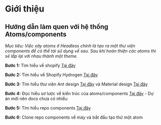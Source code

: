 # Giới thiệu


## Hướng dẫn làm quen với hệ thống Atoms/components
*Mục tiêu: Việc xây atoms ở Headless chính là tạo ra một thư viện components để có thể tái sử dụng về sau. Sau khi hoàn thiện các atoms thì sẽ lắp lại với nhau thành một theme.*

**Bước 1:** Tìm hiều về shopify [Tại đây](https://www.meowcart.net/blogs/sell-online/huong-dan-shopify)

**Bước 2:** Tìm hiểu về Shopify Hydrogen [Tại đây](https://hydrogen.shopify.dev/)

**Bước 3:** Tìm hiểu thư viện Ant design [Tại đây](https://ant.design/) và Material design [Tại đây](https://mui.com/)

**Bước 4:** Đọc hiểu sơ lược về kiến trúc của atoms/components [Tại đây](https://es-hs.github.io/docs/frontend/components/) - Dự án mới nên docs chưa có nhiều

**Bước 5:** Tìm hiểu repo components [Tại đây](https://github.com/es-hs/components)

**Bước 6:** Clone repo components về máy và bắt đầu tạo thử một atom